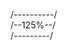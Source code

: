 /----------/                                                                
/--125%--/                                          
/---------/
